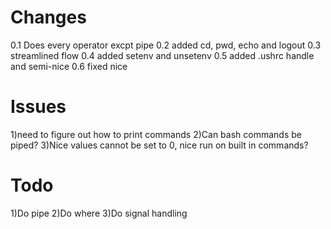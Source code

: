 # Changes


0.1 Does every operator excpt pipe
0.2 added cd, pwd, echo and logout
0.3 streamlined flow
0.4 added setenv and unsetenv
0.5 added .ushrc handle and semi-nice
0.6 fixed nice

# Issues


1)need to figure out how to print commands
2)Can bash commands be piped?
3)Nice values cannot be set to 0, nice run on built in commands?

# Todo

1)Do pipe
2)Do where
3)Do signal handling